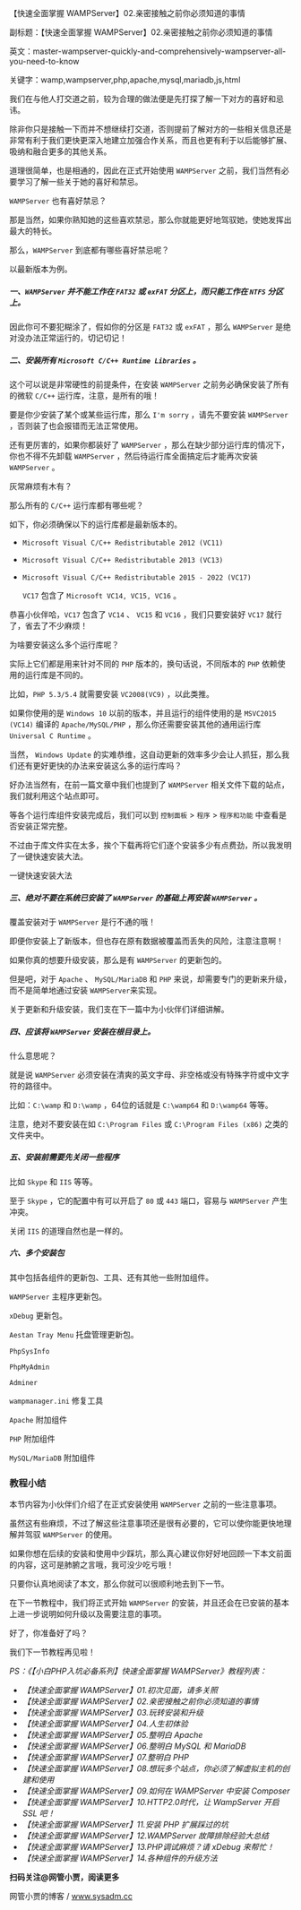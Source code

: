 【快速全面掌握 WAMPServer】02.亲密接触之前你必须知道的事情

副标题：【快速全面掌握 WAMPServer】02.亲密接触之前你必须知道的事情

英文：master-wampserver-quickly-and-comprehensively-wampserver-all-you-need-to-know

关键字：wamp,wampserver,php,apache,mysql,mariadb,js,html



我们在与他人打交道之前，较为合理的做法便是先打探了解一下对方的喜好和忌讳。

除非你只是接触一下而并不想继续打交道，否则提前了解对方的一些相关信息还是非常有利于我们更快更深入地建立加强合作关系，而且也更有利于以后能够扩展、吸纳和融合更多的其他关系。

道理很简单，也是相通的，因此在正式开始使用 `WAMPServer` 之前，我们当然有必要学习了解一些关于她的喜好和禁忌。



`WAMPServer` 也有喜好禁忌？

那是当然，如果你熟知她的这些喜欢禁忌，那么你就能更好地驾驭她，使她发挥出最大的特长。

那么，`WAMPServer` 到底都有哪些喜好禁忌呢？



以最新版本为例。



##### 一、`WAMPServer` 并不能工作在 `FAT32` 或 `exFAT` 分区上，而只能工作在 `NTFS` 分区上。

因此你可不要犯糊涂了，假如你的分区是 `FAT32` 或 `exFAT` ，那么 `WAMPServer` 是绝对没办法正常运行的，切记切记！



##### 二、安装所有 `Microsoft C/C++ Runtime Libraries` 。

这个可以说是非常硬性的前提条件，在安装 `WAMPServer` 之前务必确保安装了所有的微软 `C/C++` 运行库，注意，是所有的哦！

要是你少安装了某个或某些运行库，那么 `I'm sorry` ，请先不要安装 `WAMPServer` ，否则装了也会报错而无法正常使用。

还有更厉害的，如果你都装好了 `WAMPServer` ，那么在缺少部分运行库的情况下，你也不得不先卸载 `WAMPServer` ，然后待运行库全面搞定后才能再次安装 `WAMPServer` 。

灰常麻烦有木有？

那么所有的 `C/C++` 运行库都有哪些呢？



如下，你必须确保以下的运行库都是最新版本的。

* `Microsoft Visual C/C++ Redistributable 2012 (VC11)`

* `Microsoft Visual C/C++ Redistributable 2013 (VC13)`

* `Microsoft Visual C/C++ Redistributable 2015 - 2022 (VC17)`

  `VC17` 包含了 `Microsoft VC14, VC15, VC16` 。



恭喜小伙伴哈，`VC17` 包含了 `VC14` 、 `VC15` 和 `VC16` ，我们只要安装好 `VC17` 就行了，省去了不少麻烦！

为啥要安装这么多个运行库呢？

实际上它们都是用来针对不同的 `PHP` 版本的，换句话说，不同版本的 `PHP` 依赖使用的运行库是不同的。

比如，`PHP 5.3/5.4` 就需要安装 `VC2008(VC9)` ，以此类推。



如果你使用的是 `Windows 10` 以前的版本，并且运行的组件使用的是 `MSVC2015 (VC14)` 编译的 `Apache/MySQL/PHP` ，那么你还需要安装其他的通用运行库 `Universal C Runtime` 。

当然， `Windows Update` 的实难恭维，这自动更新的效率多少会让人抓狂，那么我们还有更好更快的办法来安装这么多的运行库吗？

好办法当然有，在前一篇文章中我们也提到了 `WAMPServer` 相关文件下载的站点，我们就利用这个站点即可。

等各个运行库组件安装完成后，我们可以到 `控制面板` > `程序` > `程序和功能` 中查看是否安装正常完整。

不过由于库文件实在太多，挨个下载再将它们逐个安装多少有点费劲，所以我发明了一键快速安装大法。



一键快速安装大法



##### 三、绝对不要在系统已安装了 `WAMPServer` 的基础上再安装 `WAMPServer` 。

覆盖安装对于 `WAMPServer` 是行不通的哦！

即便你安装上了新版本，但也存在原有数据被覆盖而丢失的风险，注意注意啊！

如果你真的想要升级安装，那么是有 `WAMPServer` 的更新包的。

但是吧，对于 `Apache` 、 `MySQL/MariaDB` 和 `PHP` 来说，却需要专门的更新来升级，而不是简单地通过安装 `WAMPServer`来实现。

关于更新和升级安装，我们支在下一篇中为小伙伴们详细讲解。



##### 四、应该将 `WAMPServer` 安装在根目录上。

什么意思呢？

就是说 `WAMPServer` 必须安装在清爽的英文字母、非空格或没有特殊字符或中文字符的路径中。

比如：`C:\wamp` 和 `D:\wamp` ，64位的话就是 `C:\wamp64` 和 `D:\wamp64` 等等。

注意，绝对不要安装在如 `C:\Program Files` 或 `C:\Program Files (x86)` 之类的文件夹中。



##### 五、安装前需要先关闭一些程序

比如 `Skype` 和 `IIS` 等等。

至于 `Skype` ，它的配置中有可以开启了 `80` 或 `443` 端口，容易与 `WAMPServer` 产生冲突。

关闭 `IIS` 的道理自然也是一样的。



##### 六、多个安装包

其中包括各组件的更新包、工具、还有其他一些附加组件。

`WAMPServer` 主程序更新包。

`xDebug` 更新包。

`Aestan Tray Menu` 托盘管理更新包。

`PhpSysInfo`

`PhpMyAdmin`

`Adminer`

`wampmanager.ini` 修复工具

`Apache` 附加组件

`PHP` 附加组件

`MySQL/MariaDB` 附加组件



### 教程小结

本节内容为小伙伴们介绍了在正式安装使用 `WAMPServer` 之前的一些注意事项。

虽然这有些麻烦，不过了解这些注意事项还是很有必要的，它可以使你能更快地理解并驾驭 `WAMPServer` 的使用。

如果你想在后续的安装和使用中少踩坑，那么真心建议你好好地回顾一下本文前面的内容，这可是肺腑之言哦，我可没少吃亏哦！

只要你认真地阅读了本文，那么你就可以很顺利地去到下一节。

在下一节教程中，我们将正式开始 `WAMPServer` 的安装，并且还会在已安装的基本上进一步说明如何升级以及需要注意的事项。

好了，你准备好了吗？

我们下一节教程再见啦！



*PS：《【小白PHP入坑必备系列】快速全面掌握 WAMPServer》教程列表：*

* *【快速全面掌握 WAMPServer】01.初次见面，请多关照*
* *【快速全面掌握 WAMPServer】02.亲密接触之前你必须知道的事情*
* *【快速全面掌握 WAMPServer】03.玩转安装和升级*
* *【快速全面掌握 WAMPServer】04.人生初体验*
* *【快速全面掌握 WAMPServer】05.整明白 Apache*
* *【快速全面掌握 WAMPServer】06.整明白 MySQL 和 MariaDB*
* *【快速全面掌握 WAMPServer】07.整明白 PHP*
* *【快速全面掌握 WAMPServer】08.想玩多个站点，你必须了解虚拟主机的创建和使用*
* *【快速全面掌握 WAMPServer】09.如何在 WAMPServer 中安装 Composer*
* *【快速全面掌握 WAMPServer】10.HTTP2.0时代，让 WampServer 开启 SSL 吧！*
* *【快速全面掌握 WAMPServer】11.安装 PHP 扩展踩过的坑*
* *【快速全面掌握 WAMPServer】12.WAMPServer 故障排除经验大总结*
* *【快速全面掌握 WAMPServer】13.PHP调试麻烦？请 xDebug 来帮忙！*
* *【快速全面掌握 WAMPServer】14.各种组件的升级方法*



**扫码关注@网管小贾，阅读更多**

网管小贾的博客 / www.sysadm.cc



















